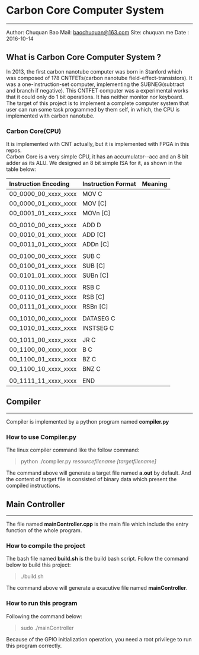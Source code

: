 # Carbon Core Computer System
---
Author: Chuquan Bao
Mail: baochuquan@163.com
Site: chuquan.me
Date  : 2016-10-14

## What is Carbon Core Computer System ?
In 2013, the first carbon nanotube computer was born in Stanford which was composed of 178 CNTFETs(carbon nanotube field-effect-transistors). It was a one-instruction-set computer, implementing the SUBNEG(subtract and branch if negative). This CNTFET computer was a experimental works that it could only do 1 bit operations. It has neither monitor nor keyboard.   
The target of this project is to implement a complete computer system that user can run some task programmed by them self, in which, the CPU is implemented with carbon nanotube.  

### Carbon Core(CPU)
It is implemented with CNT actually, but it is implemented with FPGA in this repos.  
Carbon Core is a very simple CPU, it has an accumulator--acc and an 8 bit adder as its ALU. We designed an 8 bit simple ISA for it, as shown in the table below:  

| Instruction Encoding | Instruction Format | Meaning |
| :--- | :--- | :--- |
| 00_0000_00_xxxx_xxxx | MOV C |  | 
| 00_0000_01_xxxx_xxxx | MOV [C] |  | 
| 00_0001_01_xxxx_xxxx | MOVn [C] |  | 
|||
| 00_0010_00_xxxx_xxxx | ADD D |  | 
| 00_0010_01_xxxx_xxxx | ADD [C] |  | 
| 00_0011_01_xxxx_xxxx | ADDn [C] |  | 
|||
| 00_0100_00_xxxx_xxxx | SUB C |  | 
| 00_0100_01_xxxx_xxxx | SUB [C] |  | 
| 00_0101_01_xxxx_xxxx | SUBn [C] |  | 
|||
| 00_0110_00_xxxx_xxxx | RSB C |  | 
| 00_0110_01_xxxx_xxxx | RSB [C] |  | 
| 00_0111_01_xxxx_xxxx | RSBn [C] |  | 
|||
| 00_1010_00_xxxx_xxxx | DATASEG C |  | 
| 00_1010_01_xxxx_xxxx | INSTSEG C |  | 
|||
| 00_1011_00_xxxx_xxxx | JR C |  | 
| 00_1100_00_xxxx_xxxx | B C |  | 
| 00_1100_01_xxxx_xxxx | BZ C |  | 
| 00_1100_10_xxxx_xxxx | BNZ C |  | 
|||
| 00_1111_11_xxxx_xxxx | END |  | 


## Compiler
---
Compiler is implemented by a python program named **compiler.py**  
### How to use Compiler.py
The linux compiler command like the follow command: 
 
> python ./compiler.py *resourcefilename* *[targetfilename]*  

The command above will generate a target file named **a.out** by default. And the content of target file is consisted of binary data which present the compiled instructions.  

## Main Controller  
---
The file named **mainController.cpp** is the main file which include the entry function of the whole program.  

### How to compile the project
The bash file named **build.sh** is the build bash script. Follow the command below to build this project:  

> ./build.sh  

The command above will generate a exacutive file named **mainController**.  

### How to run this program
Following the command below:  

> sudo ./mainController  

Because of the GPIO initialization operation, you need a root privilege to run this program correctly.

